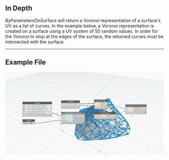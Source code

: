## In Depth
ByParametersOnSurface will return a Voronoi representation of a surface's UV as a list of curves. In the example below, a Voronoi representation is created on a surface using a UV system of 50 random values. In order for the Voronoi to stop at the edges of the surface, the returned curves must be intersected with the surface.
___
## Example File

![ByParametersOnSurface](./Tessellation.Delaunay.ByParametersOnSurface_img.jpg)

